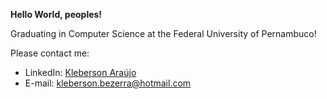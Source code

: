 <b>Hello World, peoples!</b>

Graduating in Computer Science at the Federal University of Pernambuco!

Please contact me:
* LinkedIn: [Kleberson Araújo](https://www.linkedin.com/in/klebersonaraujo/)
* E-mail: kleberson.bezerra@hotmail.com
